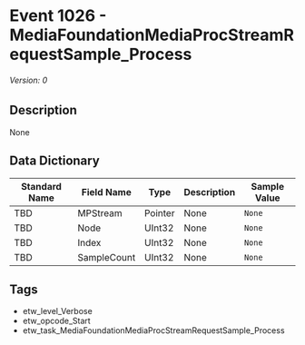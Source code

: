 # Event 1026 - MediaFoundationMediaProcStreamRequestSample_Process
###### Version: 0

## Description
None

## Data Dictionary
|Standard Name|Field Name|Type|Description|Sample Value|
|---|---|---|---|---|
|TBD|MPStream|Pointer|None|`None`|
|TBD|Node|UInt32|None|`None`|
|TBD|Index|UInt32|None|`None`|
|TBD|SampleCount|UInt32|None|`None`|

## Tags
* etw_level_Verbose
* etw_opcode_Start
* etw_task_MediaFoundationMediaProcStreamRequestSample_Process